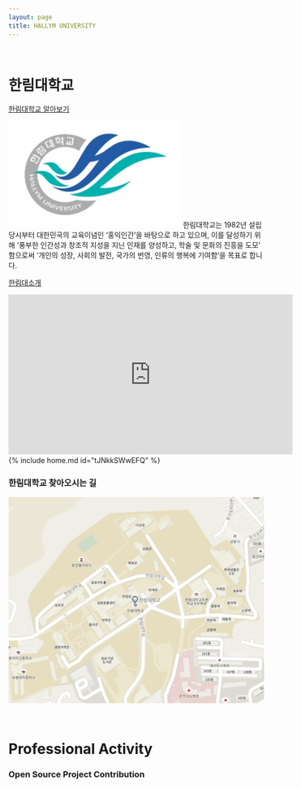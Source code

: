 ```yaml
---
layout: page
title: HALLYM UNIVERSITY
---
```


<br/>


# 한림대학교
[한림대학교 알아보기](https://www.hallym.ac.kr)
	
![한림대](https://raw.githubusercontent.com/geniee2/geniee2.github.io/master/assets/img/hl.jpeg)
한림대학교는 1982년 설립 당시부터 대한민국의 교육이념인 ‘홍익인간’을 바탕으로 하고 있으며, 이를 달성하기 위해 ‘풍부한 인간성과 창조적 지성을 지닌 인재를 양성하고, 학술 및 문화의 진흥을 도모’ 함으로써 ‘개인의 성장, 사회의 발전, 국가의 번영, 인류의 행복에 기여함’을 목표로 합니다.

[한림대소개](https://www.youtube.com/watch?v=vwW2vHEwRYo)



<iframe width="560" height="315" src="https://www.youtube.com/embed/" frameborder="0" allowfullscreen></iframe>
 {% include home.md id="tJNkkSWwEFQ" %}  



### 한림대학교 찾아오시는 길
![지도](https://raw.githubusercontent.com/geniee2/geniee2.github.io/master/assets/img/스크린샷%202021-04-13%20오전%202.36.33.png)


<br/>

# Professional Activity

### Open Source Project Contribution


### 

### 

###

### 


<br/>


